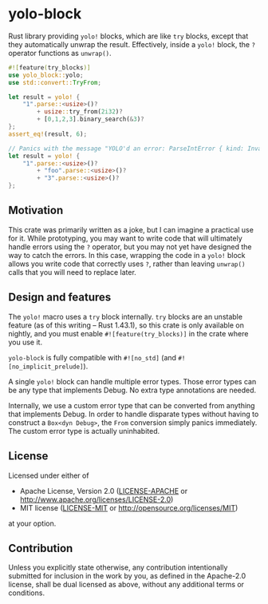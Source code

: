 # yolo-block

Rust library providing `yolo!` blocks, which are like `try` blocks, except that they automatically unwrap the result. Effectively, inside a `yolo!` block, the `?` operator functions as `unwrap()`.

```rust
#![feature(try_blocks)]
use yolo_block::yolo;
use std::convert::TryFrom;

let result = yolo! {
    "1".parse::<usize>()?
        + usize::try_from(2i32)?
        + [0,1,2,3].binary_search(&3)?
};
assert_eq!(result, 6);

// Panics with the message "YOLO'd an error: ParseIntError { kind: InvalidDigit }"
let result = yolo! {
    "1".parse::<usize>()?
        + "foo".parse::<usize>()?
        + "3".parse::<usize>()?
};
```

## Motivation

This crate was primarily written as a joke, but I can imagine a practical use for it. While prototyping, you may want to write code that will ultimately handle errors using the `?` operator, but you may not yet have designed the way to catch the errors. In this case, wrapping the code in a `yolo!` block allows you write code that correctly uses `?`, rather than leaving `unwrap()` calls that you will need to replace later.

## Design and features

The `yolo!` macro uses a `try` block internally. `try` blocks are an unstable feature (as of this writing – Rust 1.43.1), so this crate is only available on nightly, and you must enable `#![feature(try_blocks)]` in the crate where you use it.

`yolo-block` is fully compatible with `#![no_std]` (and `#![no_implicit_prelude]`).

A single `yolo!` block can handle multiple error types. Those error types can be any type that implements Debug. No extra type annotations are needed.

Internally, we use a custom error type that can be converted from anything that implements Debug. In order to handle disparate types without having to construct a `Box<dyn Debug>`, the `From` conversion simply panics immediately. The custom error type is actually uninhabited.

## License

Licensed under either of

 * Apache License, Version 2.0
   ([LICENSE-APACHE](LICENSE-APACHE) or http://www.apache.org/licenses/LICENSE-2.0)
 * MIT license
   ([LICENSE-MIT](LICENSE-MIT) or http://opensource.org/licenses/MIT)

at your option.

## Contribution

Unless you explicitly state otherwise, any contribution intentionally submitted
for inclusion in the work by you, as defined in the Apache-2.0 license, shall be
dual licensed as above, without any additional terms or conditions.
